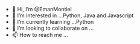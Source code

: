- 👋 Hi, I’m @EmanMontiel
- 👀 I’m interested in ...Python, Java and Javascript
- 🌱 I’m currently learning ...Python
- 💞️ I’m looking to collaborate on ...
- 📫 How to reach me ...

<!---
EmanMontiel/EmanMontiel is a ✨ special ✨ repository because its `README.md` (this file) appears on your GitHub profile.
You can click the Preview link to take a look at your changes.
--->
